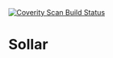 <a href="https://scan.coverity.com/projects/5049">
  <img alt="Coverity Scan Build Status"
       src="https://scan.coverity.com/projects/5049/badge.svg"/>
</a>

# Sollar
